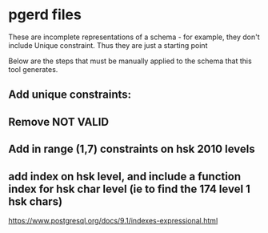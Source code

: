 # pgerd files
These are incomplete representations of a schema - for example, they don't include Unique constraint. Thus they are just a starting point 

Below are the steps that must be manually applied to the schema that this tool generates.

## Add unique constraints:

## Remove NOT VALID

## Add in range (1,7) constraints on hsk 2010 levels

## add index on hsk level, and include a function index for hsk char level (ie to find the 174 level 1 hsk chars)
https://www.postgresql.org/docs/9.1/indexes-expressional.html


